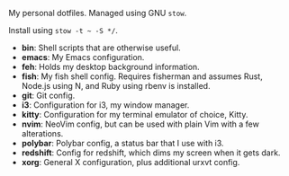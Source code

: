 My personal dotfiles. Managed using GNU `stow`. 

Install using `stow -t ~ -S */`.

- __bin__: Shell scripts that are otherwise useful.
- __emacs__: My Emacs configuration.
- __feh__: Holds my desktop background information.
- __fish__: My fish shell config. Requires fisherman and assumes Rust, Node.js
  using N, and Ruby using rbenv is installed.
- __git__: Git config.
- __i3__: Configuration for i3, my window manager.
- __kitty__: Configuration for my terminal emulator of choice, Kitty.
- __nvim__: NeoVim config, but can be used with plain Vim with a few
  alterations.
- __polybar__: Polybar config, a status bar that I use with i3.
- __redshift__: Config for redshift, which dims my screen when it gets dark.
- __xorg__: General X configuration, plus additional urxvt config.
